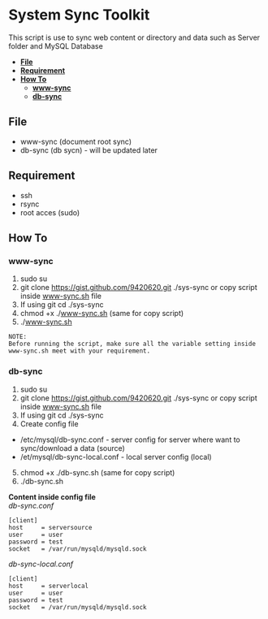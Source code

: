 # System Sync Toolkit  
This script is use to sync web content or directory and data such as Server folder and MySQL Database  
* **[File](#file "File")**
* **[Requirement](#requirement "Requirement")**
* **[How To](#how-to "How T")**
  * **[www-sync](#www-sync "www-sync")**
  * **[db-sync](#www-sync "db-sync")**

## File  
* www-sync (document root sync)
* db-sync (db sycn) - will be updated later  

## Requirement 
* ssh 
* rsync
* root acces (sudo)

## How To
### www-sync

1. sudo su
2. git clone https://gist.github.com/9420620.git ./sys-sync or copy script inside www-sync.sh file
3. If using git cd ./sys-sync
4. chmod +x ./www-sync.sh (same for copy script)
5. ./www-sync.sh
```
NOTE: 
Before running the script, make sure all the variable setting inside www-sync.sh meet with your requirement.
```

### db-sync

1. sudo su
2. git clone https://gist.github.com/9420620.git ./sys-sync or copy script inside www-sync.sh file
3. If using git cd ./sys-sync
4. Create config file
  * /etc/mysql/db-sync.conf - server config for server where want to sync/download a data (source)
  * /et/mysql/db-sync-local.conf - local server config (local)
5. chmod +x ./db-sync.sh (same for copy script)
6. ./db-sync.sh

**Content inside config file**  
*db-sync.conf*
```text  
[client]
host     = serversource
user     = user
password = test
socket   = /var/run/mysqld/mysqld.sock
```

*db-sync-local.conf*  
```text  
[client]
host     = serverlocal
user     = user    
password = test            
socket   = /var/run/mysqld/mysqld.sock
```
